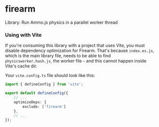 # firearm

Library: Run Ammo.js physics in a parallel worker thread

### Using with Vite

If you're consuming this library with a project that uses Vite, you must
disable dependency optimization for Firearm.  That's because `index.es.js`,
which is the main library file, needs to be able to find `physicsworker.hash.js`,
the worker file - and this cannot happen inside Vite's cache dir.

Your `vite.config.ts` file should look like this:

```typescript
import { defineConfig } from 'vite';

export default defineConfig({
    // ...
    optimizeDeps: {
        exclude: ['firearm']
    },
    // ...
});
```